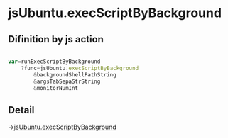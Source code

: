 # jsUbuntu.execScriptByBackground

## Difinition by js action

```js.js

var=runExecScriptByBackground
	?func=jsUbuntu.execScriptByBackground
		&backgroundShellPathString
		&argsTabSepaStrString
		&monitorNumInt
```

## Detail

->[jsUbuntu.execScriptByBackground](https://github.com/puutaro/CommandClick/blob/master/md/developer/js_interface/details/JsUbuntu/execScriptByBackground.md)
